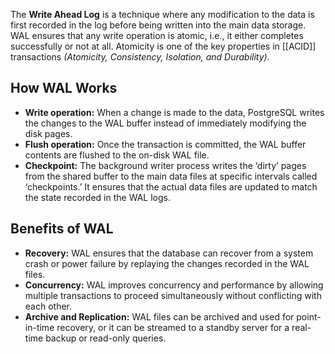 The **Write Ahead Log** is a technique where any modification to the data is first recorded in the log before being written into the main data storage. WAL ensures that any write operation is atomic, i.e., it either completes successfully or not at all. Atomicity is one of the key properties in [[ACID]] transactions _(Atomicity, Consistency, Isolation, and Durability)._
## How WAL Works

- **Write operation:** When a change is made to the data, PostgreSQL writes the changes to the WAL buffer instead of immediately modifying the disk pages.
- **Flush operation:** Once the transaction is committed, the WAL buffer contents are flushed to the on-disk WAL file.
- **Checkpoint:** The background writer process writes the ‘dirty’ pages from the shared buffer to the main data files at specific intervals called ‘checkpoints.’ It ensures that the actual data files are updated to match the state recorded in the WAL logs.

## Benefits of WAL

- **Recovery:** WAL ensures that the database can recover from a system crash or power failure by replaying the changes recorded in the WAL files.
- **Concurrency:** WAL improves concurrency and performance by allowing multiple transactions to proceed simultaneously without conflicting with each other.
- **Archive and Replication:** WAL files can be archived and used for point-in-time recovery, or it can be streamed to a standby server for a real-time backup or read-only queries.